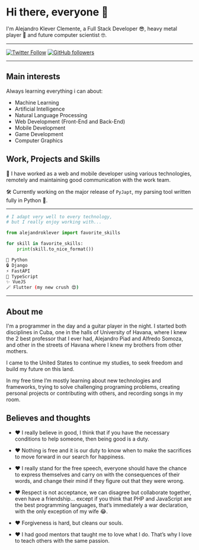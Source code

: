 # Hi there, everyone 👋

I'm Alejandro Klever Clemente, a Full Stack Developer 😎, heavy metal player 🎸 and future computer scientist 🤓.

---

[![Twitter Follow](https://img.shields.io/twitter/follow/aklever4197?label=Follow%20on%20Twitter&color=blue&style=flat&logo=twitter)](https://twitter.com/aklever4197)
[![GitHub followers](https://img.shields.io/github/followers/alejandroklever?label=Follow%20on%20Github&style=flat&color=lightgray&logo=github)](https://github.com/alejandroklever)

---

## Main interests

Always learning everything i can about:

- Machine Learning
- Artificial Intelligence
- Natural Language Processing
- Web Development (Front-End and Back-End)
- Mobile Development
- Game Development
- Computer Graphics

## Work, Projects and Skills

💼 I have worked as a web and mobile developer using various technologies, remotely and maintaining good communication with the work team.

🛠️ Currently working on the major release of `PyJapt`, my parsing tool written fully in Python 🐍.

---

```python
# I adapt very well to every technology,
# but I really enjoy working with...

from alejandroklever import favorite_skills

for skill in favorite_skills:
    print(skill.to_nice_format())
```

```bash
🐍 Python
🔒 Django
⚡ FastAPI
🧩 TypeScript
✨ VueJS
🪄 Flutter (my new crush 😍)
```

---

## About me

I'm a programmer in the day and a guitar player in the night. I started both disciplines in Cuba, one in the halls of University of Havana, where I knew the 2 best professor that I ever had, Alejandro Piad and Alfredo Somoza, and other in the streets of Havana where I knew my brothers from other mothers.

I came to the United States to continue my studies, to seek freedom and build my future on this land.

In my free time I’m mostly learning about new technologies and frameworks, trying to solve challenging programing problems, creating personal projects or contributing with others, and recording songs in my room.

## Believes and thoughts

- ❤️ I really believe in good, I think that if you have the necessary conditions to help someone, then being good is a duty.

- ❤️ Nothing is free and it is our duty to know when to make the sacrifices to move forward in our search for happiness.

- ❤️ I really stand for the free speech, everyone should have the chance to express themselves and carry on with the consequences of their words, and change their mind if they figure out that they were wrong.

- ❤️ Respect is not acceptance, we can disagree but collaborate together, even have a friendship… except if you think that PHP and JavaScript are the best programming languages, that’s immediately a war declaration, with the only exception of my wife 😂.

- ❤️ Forgiveness is hard, but cleans our souls.

- ❤️ I had good mentors that taught me to love what I do. That’s why I love to teach others with the same passion.
